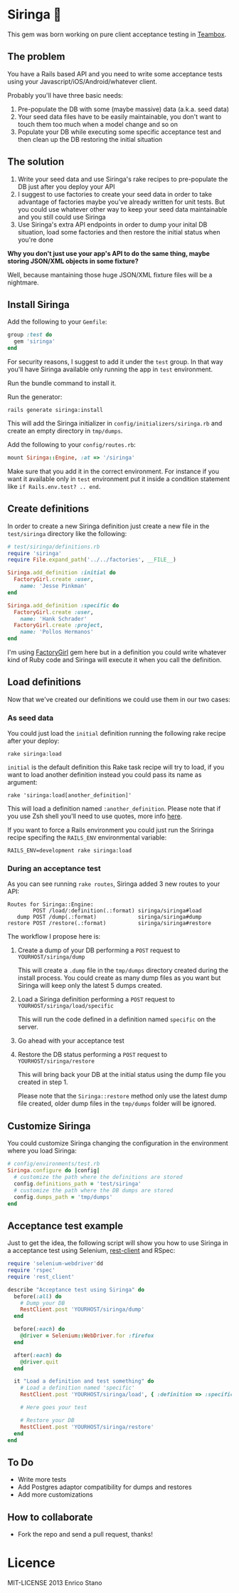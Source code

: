 # Siringa :syringe:
This gem was born working on pure client acceptance testing in [Teambox](http://www.teambox.com).
## The problem

You have a Rails based API and you need to write some acceptance tests using your Javascript/iOS/Android/whatever client.

Probably you'll have three basic needs:

1. Pre-populate the DB with some (maybe massive) data (a.k.a. seed data)
2. Your seed data files have to be easily maintainable, you don't want to touch them too much when a model change and so on
3. Populate your DB while executing some specific acceptance test and then clean up the DB restoring the initial situation

## The solution

1. Write your seed data and use Siringa's rake recipes to pre-populate the DB just after you deploy your API
2. I suggest to use factories to create your seed data in order to take advantage of factories maybe you've already written for unit tests. But you could use whatever other way to keep your seed data maintainable and you still could use Siringa
3. Use Siringa's extra API endpoints in order to dump your inital DB situation, load some factories and then restore the initial status when you're done

**Why you don't just use your app's API to do the same thing, maybe storing JSON/XML objects in some fixture?**

Well, because mantaining those huge JSON/XML fixture files will be a nightmare.

## Install Siringa

Add the following to your `Gemfile`:
```ruby
group :test do
  gem 'siringa'
end
```
For security reasons, I suggest to add it under the `test` group. In that way you'll have Siringa available only running the app in `test` environment.

Run the bundle command to install it.

Run the generator:
```console
rails generate siringa:install
```
This will add the Siringa initializer in `config/initializers/siringa.rb` and create an empty directory in `tmp/dumps`.

Add the following to your `config/routes.rb`:
```ruby
mount Siringa::Engine, :at => '/siringa'
```
Make sure that you add it in the correct environment. For instance if you want it available only in `test` environment put it inside a condition statement like `if Rails.env.test? .. end`.
## Create definitions

In order to create a new Siringa definition just create a new file in the `test/siringa` directory like the following:

```ruby
# test/siringa/definitions.rb
require 'siringa'
require File.expand_path('../../factories', __FILE__)

Siringa.add_definition :initial do
  FactoryGirl.create :user,
    name: 'Jesse Pinkman'
end

Siringa.add_definition :specific do
  FactoryGirl.create :user,
    name: 'Hank Schrader'
  FactoryGirl.create :project,
    name: 'Pollos Hermanos'
end
```

I'm using [FactoryGirl](https://github.com/thoughtbot/factory_girl) gem here but in a definition you could write whatever kind of Ruby code and Siringa will execute it when you call the definition.

## Load definitions
Now that we've created our definitions we could use them in our two cases:
### As seed data
You could just load the `initial` definition running the following rake recipe after your deploy:
```console
rake siringa:load
```
`initial` is the default definition this Rake task recipe will try to load, if you want to load another definition instead you could pass its name as argument:
```console
rake 'siringa:load[another_definition]'
```
This will load a definition named `:another_definition`. Please note that if you use Zsh shell you'll need to use quotes, more info [here](http://robots.thoughtbot.com/post/18129303042/how-to-use-arguments-in-a-rake-task).

If you want to force a Rails environment you could just run the Sriringa recipe specifing the `RAILS_ENV` environmental variable:
```console
RAILS_ENV=development rake siringa:load
```

### During an acceptance test
As you can see running `rake routes`, Siringa added 3 new routes to your API:
```console
Routes for Siringa::Engine:
        POST /load/:definition(.:format) siringa/siringa#load
   dump POST /dump(.:format)             siringa/siringa#dump
restore POST /restore(.:format)          siringa/siringa#restore
```

The workflow I propose here is:

1. Create a dump of your DB performing a `POST` request to `YOURHOST/siringa/dump`

   This will create a `.dump` file in the `tmp/dumps` directory created during the install process. You could create as many dump files as you want but Siringa will keep only the latest 5 dumps created.

2. Load a Siringa definition performing a `POST` request to `YOURHOST/siringa/load/specific`

   This will run the code defined in a definition named `specific` on the server.

3. Go ahead with your acceptance test

4. Restore the DB status performing a `POST` request to `YOURHOST/siringa/restore`

   This will bring back your DB at the initial status using the dump file you created in step 1.

   Please note that the `Siringa::restore` method only use the latest dump file created, older dump files in the `tmp/dumps` folder will be ignored.

## Customize Siringa
You could customize Siringa changing the configuration in the environment where you load Siringa:
```ruby
# config/environments/test.rb
Siringa.configure do |config|
  # customize the path where the definitions are stored
  config.definitions_path = 'test/siringa'
  # customize the path where the DB dumps are stored
  config.dumps_path = 'tmp/dumps'
end
```
## Acceptance test example
Just to get the idea, the following script will show you how to use Siringa in a acceptance test using Selenium, [rest-client](https://github.com/rest-client/rest-client) and RSpec:
```ruby
require 'selenium-webdriver'dd
require 'rspec'
require 'rest_client'

describe "Acceptance test using Siringa" do
  before(:all) do
    # Dump your DB
    RestClient.post 'YOURHOST/siringa/dump'
  end

  before(:each) do
    @driver = Selenium::WebDriver.for :firefox
  end

  after(:each) do
    @driver.quit
  end

  it "Load a definition and test something" do
    # Load a definition named 'specific'
    RestClient.post 'YOURHOST/siringa/load', { :definition => :specific }

    # Here goes your test

    # Restore your DB
    RestClient.post 'YOURHOST/siringa/restore'
  end
end
```
## To Do
* Write more tests
* Add Postgres adaptor compatibility for dumps and restores
* Add more customizations

## How to collaborate
* Fork the repo and send a pull request, thanks!

# Licence
MIT-LICENSE 2013 Enrico Stano
